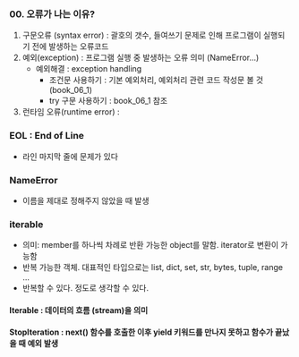 ### 00. 오류가 나는 이유?
1. 구문오류 (syntax error) : 괄호의 갯수, 들여쓰기 문제로 인해 프로그램이 실행되기 전에 발생하는 오류코드
2. 예외(exception) : 프로그램 실행 중 발생하는 오류 의미 (NameError...)
   * 예외해결 : exception handling
        * 조건문 사용하기 : 기본 예외처리, 예외처리 관련 코드 작성문 볼 것 (book_06_1)
        * try 구문 사용하기 : book_06_1 참조
3. 런타임 오류(runtime error) : 

### EOL : End of Line
* 라인 마지막 줄에 문제가 있다

### NameError
* 이름을 제대로 정해주지 않았을 때 발생

### iterable
* 의미: member를 하나씩 차례로 반환 가능한 object를 말함. iterator로 변환이 가능함
* 반복 가능한 객체. 대표적인 타입으로는 list, dict, set, str, bytes, tuple, range ...
* 반복할 수 있다. 정도로 생각할 수 있다.

#### Iterable : 데이터의 흐름 (stream)을 의미

#### StopIteration : next() 함수를 호출한 이후 yield 키워드를 만나지 못하고 함수가 끝났을 때 예외 발생